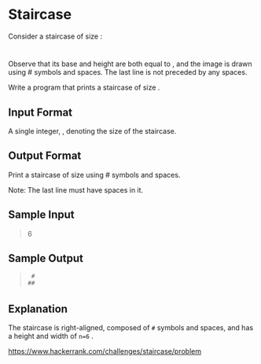 Staircase
===


Consider a staircase of size :

>    #
>   ##
>  ###
> ####

Observe that its base and height are both equal to , and the image is drawn using # symbols and spaces. The last line is not preceded by any spaces.

Write a program that prints a staircase of size .

Input Format
---

A single integer, , denoting the size of the staircase.

Output Format
---

Print a staircase of size  using # symbols and spaces.

Note: The last line must have  spaces in it.

Sample Input
---

> 6


Sample Output
---

>      #
>     ##
>    ###
>   ####
>  #####
> ######


Explanation
---

The staircase is right-aligned, composed of ```#``` symbols and spaces, and has a height and width of ```n=6``` .


https://www.hackerrank.com/challenges/staircase/problem
